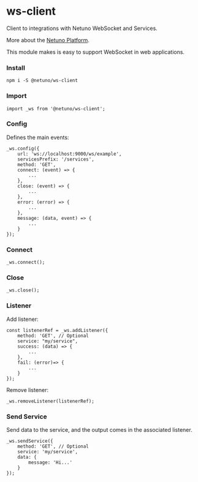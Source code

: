 # ws-client

Client to integrations with Netuno WebSocket and Services.

More about the [Netuno Platform](https://netuno.org/).

This module makes is easy to support WebSocket in web applications.

### Install

`npm i -S @netuno/ws-client`

### Import

`import _ws from '@netuno/ws-client';`

### Config

Defines the main events:

```
_ws.config({
    url: 'ws://localhost:9000/ws/example',
    servicesPrefix: '/services',
    method: 'GET', 
    connect: (event) => {
        ...
    },
    close: (event) => {
        ...
    },
    error: (error) => {
        ...
    },
    message: (data, event) => {
        ...
    }
});
```

### Connect

```
_ws.connect();
```

### Close

```
_ws.close();
```

### Listener

Add listener:

```
const listenerRef = _ws.addListener({
    method: 'GET', // Optional
    service: "my/service",
    success: (data) => {
        ...
    },
    fail: (error)=> {
        ...
    }
});
```

Remove listener:

```
_ws.removeListener(listenerRef);
```

### Send Service

Send data to the service, and the output comes in the associated listener.

```
_ws.sendService({
    method: 'GET', // Optional
    service: 'my/service',
    data: {
        message: 'Hi...' 
    }
});
```
